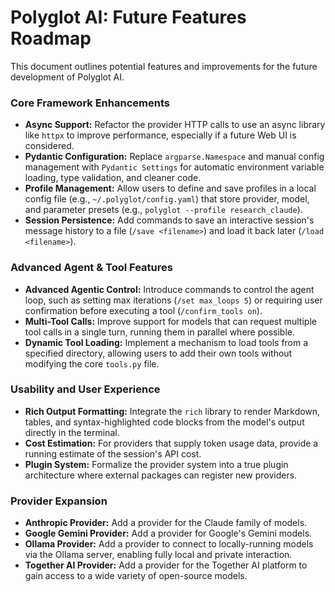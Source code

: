 # Polyglot AI: Future Features Roadmap

This document outlines potential features and improvements for the future development of Polyglot AI.

### Core Framework Enhancements

*   **Async Support:** Refactor the provider HTTP calls to use an async library like `httpx` to improve performance, especially if a future Web UI is considered.
*   **Pydantic Configuration:** Replace `argparse.Namespace` and manual config management with `Pydantic Settings` for automatic environment variable loading, type validation, and cleaner code.
*   **Profile Management:** Allow users to define and save profiles in a local config file (e.g., `~/.polyglot/config.yaml`) that store provider, model, and parameter presets (e.g., `polyglot --profile research_claude`).
*   **Session Persistence:** Add commands to save an interactive session's message history to a file (`/save <filename>`) and load it back later (`/load <filename>`).

### Advanced Agent & Tool Features

*   **Advanced Agentic Control:** Introduce commands to control the agent loop, such as setting max iterations (`/set max_loops 5`) or requiring user confirmation before executing a tool (`/confirm_tools on`).
*   **Multi-Tool Calls:** Improve support for models that can request multiple tool calls in a single turn, running them in parallel where possible.
*   **Dynamic Tool Loading:** Implement a mechanism to load tools from a specified directory, allowing users to add their own tools without modifying the core `tools.py` file.

### Usability and User Experience

*   **Rich Output Formatting:** Integrate the `rich` library to render Markdown, tables, and syntax-highlighted code blocks from the model's output directly in the terminal.
*   **Cost Estimation:** For providers that supply token usage data, provide a running estimate of the session's API cost.
*   **Plugin System:** Formalize the provider system into a true plugin architecture where external packages can register new providers.

### Provider Expansion

*   **Anthropic Provider:** Add a provider for the Claude family of models.
*   **Google Gemini Provider:** Add a provider for Google's Gemini models.
*   **Ollama Provider:** Add a provider to connect to locally-running models via the Ollama server, enabling fully local and private interaction.
*   **Together AI Provider:** Add a provider for the Together AI platform to gain access to a wide variety of open-source models.
